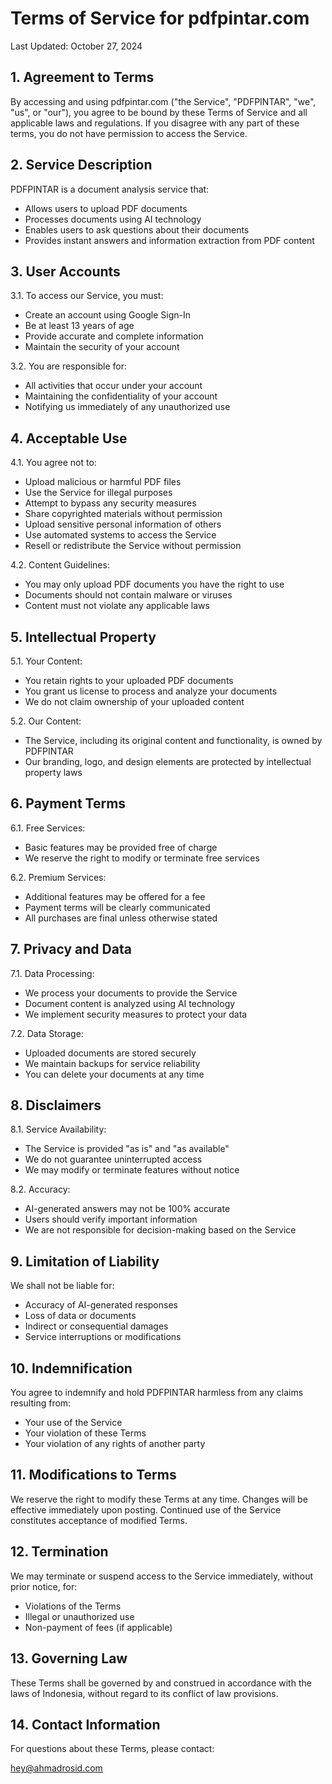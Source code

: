 # Terms of Service for pdfpintar.com

Last Updated: October 27, 2024

## 1. Agreement to Terms

By accessing and using pdfpintar.com ("the Service", "PDFPINTAR", "we", "us", or "our"), you agree to be bound by these Terms of Service and all applicable laws and regulations. If you disagree with any part of these terms, you do not have permission to access the Service.

## 2. Service Description

PDFPINTAR is a document analysis service that:
- Allows users to upload PDF documents
- Processes documents using AI technology
- Enables users to ask questions about their documents
- Provides instant answers and information extraction from PDF content

## 3. User Accounts

3.1. To access our Service, you must:
- Create an account using Google Sign-In
- Be at least 13 years of age
- Provide accurate and complete information
- Maintain the security of your account

3.2. You are responsible for:
- All activities that occur under your account
- Maintaining the confidentiality of your account
- Notifying us immediately of any unauthorized use

## 4. Acceptable Use

4.1. You agree not to:
- Upload malicious or harmful PDF files
- Use the Service for illegal purposes
- Attempt to bypass any security measures
- Share copyrighted materials without permission
- Upload sensitive personal information of others
- Use automated systems to access the Service
- Resell or redistribute the Service without permission

4.2. Content Guidelines:
- You may only upload PDF documents you have the right to use
- Documents should not contain malware or viruses
- Content must not violate any applicable laws

## 5. Intellectual Property

5.1. Your Content:
- You retain rights to your uploaded PDF documents
- You grant us license to process and analyze your documents
- We do not claim ownership of your uploaded content

5.2. Our Content:
- The Service, including its original content and functionality, is owned by PDFPINTAR
- Our branding, logo, and design elements are protected by intellectual property laws

## 6. Payment Terms

6.1. Free Services:
- Basic features may be provided free of charge
- We reserve the right to modify or terminate free services

6.2. Premium Services:
- Additional features may be offered for a fee
- Payment terms will be clearly communicated
- All purchases are final unless otherwise stated

## 7. Privacy and Data

7.1. Data Processing:
- We process your documents to provide the Service
- Document content is analyzed using AI technology
- We implement security measures to protect your data

7.2. Data Storage:
- Uploaded documents are stored securely
- We maintain backups for service reliability
- You can delete your documents at any time

## 8. Disclaimers

8.1. Service Availability:
- The Service is provided "as is" and "as available"
- We do not guarantee uninterrupted access
- We may modify or terminate features without notice

8.2. Accuracy:
- AI-generated answers may not be 100% accurate
- Users should verify important information
- We are not responsible for decision-making based on the Service

## 9. Limitation of Liability

We shall not be liable for:
- Accuracy of AI-generated responses
- Loss of data or documents
- Indirect or consequential damages
- Service interruptions or modifications

## 10. Indemnification

You agree to indemnify and hold PDFPINTAR harmless from any claims resulting from:
- Your use of the Service
- Your violation of these Terms
- Your violation of any rights of another party

## 11. Modifications to Terms

We reserve the right to modify these Terms at any time. Changes will be effective immediately upon posting. Continued use of the Service constitutes acceptance of modified Terms.

## 12. Termination

We may terminate or suspend access to the Service immediately, without prior notice, for:
- Violations of the Terms
- Illegal or unauthorized use
- Non-payment of fees (if applicable)

## 13. Governing Law

These Terms shall be governed by and construed in accordance with the laws of Indonesia, without regard to its conflict of law provisions.

## 14. Contact Information

For questions about these Terms, please contact:

hey@ahmadrosid.com
